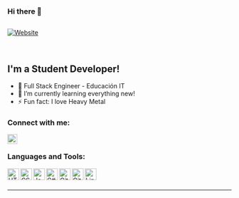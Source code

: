 ### Hi there 👋

##

[![Website](https://user-images.githubusercontent.com/74331400/161770570-e89d04b6-c4b4-4bb7-a26f-1d1f6d5891dd.png)][website]

<br />

## I'm a Student Developer!
- 🔭 Full Stack Engineer - Educación IT
- 🌱 I’m currently learning everything new!
- ⚡ Fun fact: I love Heavy Metal

### Connect with me:

[<img align="left" alt="XxKevin97xX | LinkedIn" width="22px" src="https://user-images.githubusercontent.com/74331400/136290421-8e932c72-8ce6-444f-b139-d7b54565d7fb.png" />][linkedin]

<br />

### Languages and Tools:

<img align="left" alt="HTML5" width="26px" src="https://user-images.githubusercontent.com/74331400/123281407-0cf3d000-d4e0-11eb-90a2-101763c2af5e.png" />
<img align="left" alt="CSS3" width="26px" src="https://user-images.githubusercontent.com/74331400/123281401-0bc2a300-d4e0-11eb-86b6-00ef026d177f.png" />
<img align="left" alt="JavaScript" width="26px" src="https://user-images.githubusercontent.com/74331400/123281409-0cf3d000-d4e0-11eb-8a48-13a4afb507d0.png" />
<img align="left" alt="C#" width="26px" src="https://user-images.githubusercontent.com/74331400/123355236-9dabc980-d53b-11eb-94b6-c2c89ceb220a.png" />
<img align="left" alt="Git" width="26px" src="https://user-images.githubusercontent.com/74331400/123281403-0c5b3980-d4e0-11eb-8775-5e1da075d97e.png" />
<img align="left" alt="GitHub" width="26px" src="https://user-images.githubusercontent.com/74331400/123281405-0c5b3980-d4e0-11eb-9621-37f4522e3299.png" />
<img align="left" alt="Linux" width="26px" src="https://user-images.githubusercontent.com/74331400/123281412-0d8c6680-d4e0-11eb-9754-64805bd75cb3.png" />

<br />
<br />

---

[website]: https://www.facebook.com/taekwondoitfgeba
[linkedin]: https://www.linkedin.com/in/kevin-suasnabar/
